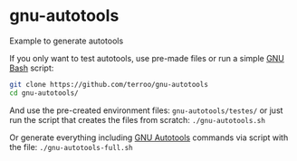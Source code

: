 # gnu-autotools
Example to generate autotools

If you only want to test autotools, use pre-made files or run a simple [GNU Bash](https://www.gnu.org/software/bash/) script:

```sh
git clone https://github.com/terroo/gnu-autotools
cd gnu-autotools/
```

And use the pre-created environment files: `gnu-autotools/testes/` or just run the script that creates the files from scratch: `./gnu-autotools.sh`

Or generate everything including [GNU Autotools](https://www.gnu.org/software/automake/manual/html_node/Autotools-Introduction.html) commands via script with the file: `./gnu-autotools-full.sh`
